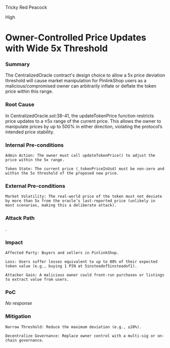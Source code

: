 Tricky Red Peacock

High

# Owner-Controlled Price Updates with Wide 5x Threshold

### Summary

The CentralizedOracle contract's design choice to allow a 5x price deviation threshold will cause market manipulation for PinlinkShop users as a malicious/compromised owner can arbitrarily inflate or deflate the token price within this range.

### Root Cause

In CentralizedOracle.sol:38-41, the updateTokenPrice function restricts price updates to a ±5x range of the current price. This allows the owner to manipulate prices by up to 500% in either direction, violating the protocol’s intended price stability.

### Internal Pre-conditions

    Admin Action: The owner must call updateTokenPrice() to adjust the price within the 5x range.

    Token State: The current price (_tokenPriceInUsd) must be non-zero and within the 5x threshold of the proposed new price.

### External Pre-conditions

    Market Volatility: The real-world price of the token must not deviate by more than 5x from the oracle’s last-reported price (unlikely in most scenarios, making this a deliberate attack).

### Attack Path

.

### Impact

    Affected Party: Buyers and sellers in PinlinkShop.

    Loss: Users suffer losses equivalent to up to 80% of their expected token value (e.g., buying 1 PIN at 5insteadof5insteadof1).

    Attacker Gain: A malicious owner could front-run purchases or listings to extract value from users.

### PoC

_No response_

### Mitigation

    Narrow Threshold: Reduce the maximum deviation (e.g., ±20%).

    Decentralize Governance: Replace owner control with a multi-sig or on-chain governance.